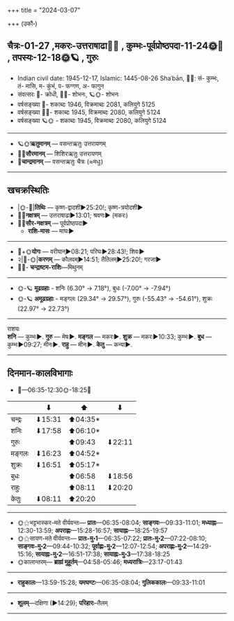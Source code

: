+++
title = "2024-03-07"

+++
(उकौ॰)
## चैत्रः-01-27  ,मकरः-उत्तराषाढा🌛🌌  ,  कुम्भः-पूर्वप्रोष्ठपदा-11-24🌞🌌  ,  तपस्यः-12-18🌞🪐  , गुरुः
- Indian civil date: 1945-12-17, Islamic: 1445-08-26 Shaʿbān, 🌌🌞: सं- कुम्भः, तं- मासि, म- कुंभं, प- फग्गण, अ- फागुन
- संवत्सरः 🌛- क्रोधी, 🌌🌞- शोभनः, 🪐🌞- शोभनः
- वर्षसङ्ख्या 🌛- शकाब्दः 1946, विक्रमाब्दः 2081, कलियुगे 5125
- वर्षसङ्ख्या 🌌🌞- शकाब्दः 1945, विक्रमाब्दः 2080, कलियुगे 5124
- वर्षसङ्ख्या 🪐🌞 - शकाब्दः 1945, विक्रमाब्दः 2080, कलियुगे 5124
___________________
- 🪐🌞**ऋतुमानम्** — वसन्तऋतुः उत्तरायणम्
- 🌌🌞**सौरमानम्** — शिशिरऋतुः उत्तरायणम्
- 🌛**चान्द्रमानम्** — वसन्तऋतुः चैत्रः (≈मधुः)
___________________


## खचक्रस्थितिः
- |🌞-🌛|**तिथिः** — कृष्ण-द्वादशी►25:20!; कृष्ण-त्रयोदशी►  
- 🌌🌛**नक्षत्रम्** — उत्तराषाढा►13:01; श्रवणः► (मकरः)  
- 🌌🌞**सौर-नक्षत्रम्** — पूर्वप्रोष्ठपदा►  
  - **राशि-मासः** — माघः► 
___________________
- 🌛+🌞**योगः** — वरीयान्►08:21; परिघः►28:43!; शिवः►  
- २|🌛-🌞|**करणम्** — कौलवम्►14:51; तैतिलम्►25:20!; गरजा►  
- 🌌🌛- **चन्द्राष्टम-राशिः**—मिथुनम्  
___________________
- 🌞-🪐 **मूढग्रहाः** - शनिः (6.30° → 7.18°), बुधः (-7.00° → -7.94°)
- 🌞-🪐 **अमूढग्रहाः** - मङ्गलः (29.34° → 29.57°), गुरुः (-55.43° → -54.61°), शुक्रः (22.97° → 22.73°)
___________________
राशयः  
**शनि** — कुम्भः►. **गुरु** — मेषः►. **मङ्गल** — मकरः►. **शुक्र** — मकरः►10:33; कुम्भः►. **बुध** — कुम्भः►09:27; मीनः►. **राहु** — मीनः►. **केतु** — कन्या►. 
___________________


## दिनमान-कालविभागाः
- 🌅—06:35-12:30🌞-18:25🌇  

|      |⬇     |⬆     |⬇     |
|------|-----|-----|------|
|चन्द्रः|⬇15:31 |⬆04:35*|     |
|शनिः   |⬇17:58 |⬆06:10*|     |
|गुरुः  |     |⬆09:43 |⬇22:11 |
|मङ्गलः |⬇16:23 |⬆04:52*|     |
|शुक्रः |⬇16:51 |⬆05:17*|     |
|बुधः   |     |⬆06:58 |⬇18:56 |
|राहुः  |     |⬆08:11 |⬇20:20 |
|केतुः  |⬇08:11 |⬆20:20 |     |
___________________
- 🌞⚝भट्टभास्कर-मते वीर्यवन्तः— **प्रातः**—06:35-08:04; **साङ्गवः**—09:33-11:01; **मध्याह्नः**—12:30-13:59; **अपराह्णः**—15:28-16:57; **सायाह्नः**—18:25-19:57  
- 🌞⚝सायण-मते वीर्यवन्तः— **प्रातः-मु॰1**—06:35-07:22; **प्रातः-मु॰2**—07:22-08:10; **साङ्गवः-मु॰2**—09:44-10:32; **पूर्वाह्णः-मु॰2**—12:07-12:54; **अपराह्णः-मु॰2**—14:29-15:16; **सायाह्नः-मु॰2**—16:51-17:38; **सायाह्नः-मु॰3**—17:38-18:25  
- 🌞कालान्तरम्— **ब्राह्मं मुहूर्तम्**—04:58-05:46; **मध्यरात्रिः**—23:17-01:43  
___________________
- **राहुकालः**—13:59-15:28; **यमघण्टः**—06:35-08:04; **गुलिककालः**—09:33-11:01  
___________________
- **शूलम्**—दक्षिणा (►14:29); **परिहारः**–तैलम्  
___________________
